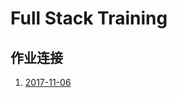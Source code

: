 # Full Stack Training
## 作业连接

1. [2017-11-06](https://github.com/1024zhangli/full-stack-training/tree/master/2017-11-06)
